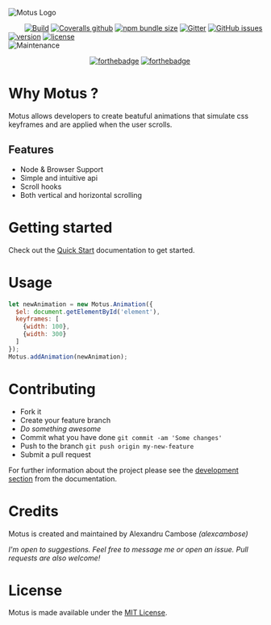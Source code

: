 ![Motus Logo](https://i.imgur.com/GpeWN0B.png "Motus logo")

&nbsp;&nbsp;&nbsp;&nbsp;&nbsp;&nbsp;&nbsp;&nbsp;[![Build](https://img.shields.io/travis/com/alexcambose/motus.svg?style=flat-square)](https://travis-ci.com/alexcambose/motus)
[![Coveralls github](https://img.shields.io/coveralls/github/alexcambose/motus.svg?style=flat-square)](https://coveralls.io/github/alexcambose/motus?branch=master)
[![npm bundle size](https://img.shields.io/bundlephobia/minzip/motus.svg?style=flat-square)](https://packagephobia.now.sh/result?p=motus)
[![Gitter](https://img.shields.io/gitter/room/alexcambose/motus.svg?color=%23B22C5B&style=flat-square)](https://gitter.im/alexcambose/motus)
[![GitHub issues](https://img.shields.io/github/issues/alexcambose/motus.svg?style=flat-square)](https://github.com/alexcambose/motus/issues)
[![version](https://img.shields.io/npm/v/motus.svg?style=flat-square)](https://www.npmjs.com/package/motus)
[![license](https://img.shields.io/github/license/alexcambose/motus.svg?style=flat-square)](https://github.com/alexcambose/motus/blob/master/LICENSE)
&nbsp;&nbsp;&nbsp;&nbsp;&nbsp;&nbsp;&nbsp;&nbsp;&nbsp;&nbsp;&nbsp;&nbsp;&nbsp;&nbsp;&nbsp;&nbsp;&nbsp;&nbsp;&nbsp;&nbsp;&nbsp;&nbsp;&nbsp;&nbsp;&nbsp;&nbsp;&nbsp;&nbsp;&nbsp;&nbsp;&nbsp;&nbsp;&nbsp;&nbsp;&nbsp;&nbsp;&nbsp;&nbsp;&nbsp;&nbsp;&nbsp;&nbsp;&nbsp;&nbsp;&nbsp;&nbsp;&nbsp;&nbsp;&nbsp;&nbsp;&nbsp;&nbsp;&nbsp;&nbsp;&nbsp;&nbsp;&nbsp;&nbsp;&nbsp;&nbsp;&nbsp;&nbsp;&nbsp;&nbsp;&nbsp;&nbsp;&nbsp;&nbsp;&nbsp;&nbsp;&nbsp;&nbsp;&nbsp;&nbsp;&nbsp;&nbsp;&nbsp;
![Maintenance](https://img.shields.io/maintenance/yes/2019.svg?style=flat-square)

&nbsp;&nbsp;&nbsp;&nbsp;&nbsp;&nbsp;&nbsp;&nbsp;&nbsp;&nbsp;&nbsp;&nbsp;&nbsp;&nbsp;&nbsp;&nbsp;&nbsp;&nbsp;&nbsp;&nbsp;&nbsp;&nbsp;&nbsp;&nbsp;&nbsp;&nbsp;&nbsp;&nbsp;&nbsp;&nbsp;&nbsp;&nbsp;&nbsp;&nbsp;&nbsp;&nbsp;&nbsp;&nbsp;&nbsp;&nbsp;
[![forthebadge](https://forthebadge.com/images/badges/makes-people-smile.svg)](https://forthebadge.com)
[![forthebadge](https://forthebadge.com/images/badges/made-with-javascript.svg)](https://forthebadge.com)

# Why Motus ?
Motus allows developers to create beatuful animations that simulate css keyframes and are applied when the user scrolls.

## Features
- Node & Browser Support
- Simple and intuitive api
- Scroll hooks
- Both vertical and horizontal scrolling

# Getting started
Check out the [Quick Start](http://localhost:3000/#/quick-start) documentation to get started.
# Usage 
```js 
let newAnimation = new Motus.Animation({
  $el: document.getElementById('element'),
  keyframes: [
    {width: 100},
    {width: 300}
  ]
});
Motus.addAnimation(newAnimation);
```
<!--- [start code] -->
<div class="box mb-12" id="element"></div>
<!--- [end code] -->


# Contributing

- Fork it
- Create your feature branch
- *Do something awesome*
- Commit what you have done `git commit -am 'Some changes'`
- Push to the branch `git push origin my-new-feature`
- Submit a pull request

For further information about the project please see the [development section](development) from the documentation.

# Credits
Motus is created and maintained by Alexandru Cambose *(alexcambose)*

*I'm open to suggestions. Feel free to message me or open an issue. Pull requests are also welcome!*

# License

Motus is made available under the [MIT License](LICENSE).
